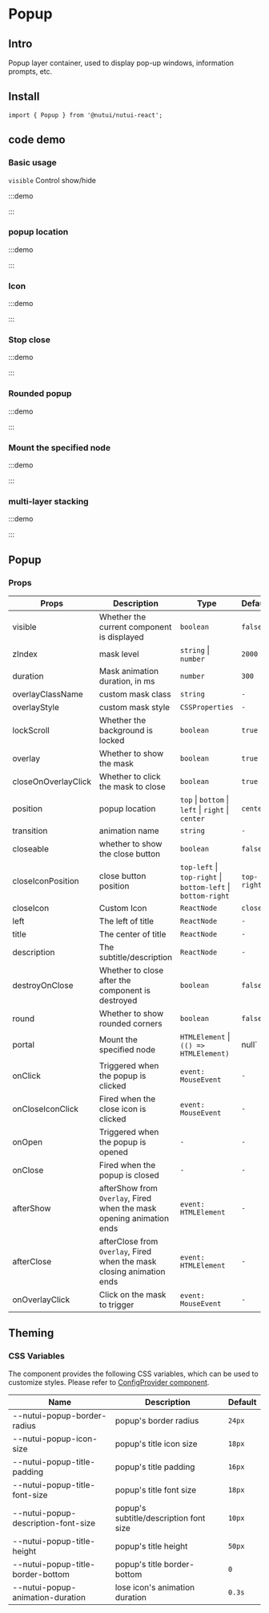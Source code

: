 # Popup

## Intro

Popup layer container, used to display pop-up windows, information prompts, etc.

## Install

```tsx
import { Popup } from '@nutui/nutui-react';
```

## code demo

### Basic usage

`visible` Control show/hide

:::demo

<CodeBlock src='h5/demo1.tsx'></CodeBlock>

:::

### popup location

:::demo

<CodeBlock src='h5/demo2.tsx'></CodeBlock>

:::

### Icon

:::demo

<CodeBlock src='h5/demo3.tsx'></CodeBlock>

:::

### Stop close

:::demo

<CodeBlock src='h5/demo4.tsx'></CodeBlock>

:::

### Rounded popup

:::demo

<CodeBlock src='h5/demo5.tsx'></CodeBlock>

:::

### Mount the specified node

:::demo

<CodeBlock src='h5/demo6.tsx'></CodeBlock>

:::

### multi-layer stacking

:::demo

<CodeBlock src='h5/demo7.tsx'></CodeBlock>

:::

## Popup

### Props

| Props | Description | Type | Default |
| --- | --- | --- | --- |
| visible | Whether the current component is displayed | `boolean` | `false` |
| zIndex | mask level | `string` \| `number`  | `2000` |
| duration | Mask animation duration, in ms | `number` | `300` |
| overlayClassName | custom mask class | `string` | `-` |
| overlayStyle | custom mask style | `CSSProperties` | `-` |
| lockScroll | Whether the background is locked | `boolean` | `true` |
| overlay | Whether to show the mask | `boolean` | `true` |
| closeOnOverlayClick | Whether to click the mask to close | `boolean` | `true` |
| position | popup location | `top` \| `bottom` \| `left` \| `right` \| `center` | `center` |
| transition | animation name | `string` | `-` |
| closeable | whether to show the close button | `boolean` | `false` |
| closeIconPosition | close button position | `top-left` \| `top-right` \| `bottom-left` \| `bottom-right` | `top-right` |
| closeIcon | Custom Icon | `ReactNode` | `close` |
| left | The left of title | `ReactNode` | `-` |
| title | The center of title | `ReactNode` | `-` |
| description | The subtitle/description | `ReactNode` | `-` |
| destroyOnClose | Whether to close after the component is destroyed | `boolean` | `false` |
| round | Whether to show rounded corners | `boolean` | `false` |
| portal | Mount the specified node | `HTMLElement` \| `(() => HTMLElement)` | null` | `null` |
| onClick | Triggered when the popup is clicked | `event: MouseEvent` | `-` |
| onCloseIconClick | Fired when the close icon is clicked | `event: MouseEvent` | `-` |
| onOpen | Triggered when the popup is opened | `-` | `-` |
| onClose | Fired when the popup is closed | `-` | `-` |
| afterShow | afterShow from `Overlay`, Fired when the mask opening animation ends | `event: HTMLElement` | `-` |
| afterClose | afterClose from `Overlay`, Fired when the mask closing animation ends | `event: HTMLElement` | `-` |
| onOverlayClick | Click on the mask to trigger | `event: MouseEvent` | `-` |

## Theming

### CSS Variables

The component provides the following CSS variables, which can be used to customize styles. Please refer to [ConfigProvider component](#/en-US/component/configprovider).

| Name | Description | Default |
| --- | --- | --- |
| \--nutui-popup-border-radius | popup's border radius | `24px` |
| \--nutui-popup-icon-size | popup's title icon size | `18px` |
| \--nutui-popup-title-padding | popup's title padding | `16px` |
| \--nutui-popup-title-font-size | popup's title font size | `18px` |
| \--nutui-popup-description-font-size | popup's subtitle/description font size | `10px` |
| \--nutui-popup-title-height | popup's title height | `50px` |
| \--nutui-popup-title-border-bottom | popup's title border-bottom | `0` |
| \--nutui-popup-animation-duration | lose icon's animation duration | `0.3s` |